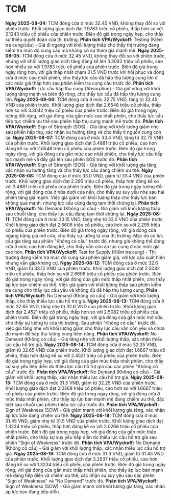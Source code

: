 # TCM

**Ngày 2025-08-04:** TCM đóng cửa ở mức 32.45 VND, không thay đổi so với phiên trước. Khối lượng giao dịch đạt 1.9783 triệu cổ phiếu, thấp hơn so với 2.1243 triệu cổ phiếu của phiên trước. Biên độ giá trong ngày hẹp, cho thấy sự thiếu quyết đoán của thị trường. **Phân tích VPA/Wyckoff:** Testing (Kiểm tra cung/cầu) - Giá đi ngang với khối lượng thấp cho thấy thị trường đang kiểm tra mức độ cung cầu mà không có sự tham gia mạnh mẽ.
**Ngày 2025-08-05:** TCM đóng cửa ở mức 32.45 VND, không thay đổi so với phiên trước, nhưng với khối lượng giao dịch tăng đáng kể lên 3.3042 triệu cổ phiếu, cao hơn nhiều so với 1.9783 triệu cổ phiếu của phiên trước. Biên độ giá trong ngày rộng hơn, với giá thấp nhất chạm 31.5 VND trước khi hồi phục và đóng cửa ở mức cao nhất phiên, cho thấy lực cầu đã hấp thụ lượng cung lớn ở các mức giá thấp hơn sau phiên kiểm tra cung cầu trước đó. **Phân tích VPA/Wyckoff:** Lực cầu hấp thụ cung (Absorption) - Giá giữ vững với khối lượng tăng mạnh và biên độ rộng, cho thấy lực cầu đã hấp thụ lượng cung lớn.
**Ngày 2025-08-06:** TCM đóng cửa ở mức 32.75 VND, tăng từ 32.45 VND của phiên trước. Khối lượng giao dịch đạt 2.6548 triệu cổ phiếu, thấp hơn so với 3.3042 triệu cổ phiếu của phiên trước. Biên độ giá trong ngày tương đối rộng, với giá đóng cửa gần mức cao nhất phiên, cho thấy lực cầu tiếp tục chiếm ưu thế sau phiên hấp thụ cung mạnh mẽ trước đó. **Phân tích VPA/Wyckoff:** Sign of Strength (SOS) - Giá tăng với khối lượng giảm nhẹ sau phiên hấp thụ, xác nhận xu hướng tăng và cho thấy ít nguồn cung còn lại.
**Ngày 2025-08-07:** TCM đóng cửa ở mức 33.4 VND, tăng từ 32.75 VND của phiên trước. Khối lượng giao dịch đạt 3.4881 triệu cổ phiếu, cao hơn đáng kể so với 2.6548 triệu cổ phiếu của phiên trước. Biên độ giá trong ngày rộng, với giá đóng cửa gần mức cao nhất phiên, cho thấy lực cầu tiếp tục mạnh mẽ và đẩy giá lên sau phiên SOS trước đó. **Phân tích VPA/Wyckoff:** Sign of Strength (SOS) - Giá tăng với khối lượng gia tăng, xác nhận xu hướng tăng và cho thấy lực cầu đang chiếm ưu thế.
**Ngày 2025-08-08:** TCM đóng cửa ở mức 33.0 VND, giảm từ 33.4 VND của phiên trước. Khối lượng giao dịch đạt 2.295 triệu cổ phiếu, thấp hơn đáng kể so với 3.4881 triệu cổ phiếu của phiên trước. Biên độ giá trong ngày tương đối rộng, với giá đóng cửa ở nửa dưới của nến, cho thấy sự suy yếu nhẹ sau hai phiên tăng giá mạnh. Việc giá giảm với khối lượng thấp cho thấy lực bán không quá mạnh, nhưng lực cầu cũng đang tạm thời chững lại. **Phân tích VPA/Wyckoff:** No Demand (Không có cầu) - Giá giảm với khối lượng thấp sau chuỗi tăng, cho thấy lực cầu đang tạm thời chững lại.
**Ngày 2025-08-11:** TCM đóng cửa ở mức 33.15 VND, tăng nhẹ từ 33.0 VND của phiên trước. Khối lượng giao dịch đạt 2.6606 triệu cổ phiếu, cao hơn so với 2.295 triệu cổ phiếu của phiên trước. Biên độ giá trong ngày rộng, với giá đóng cửa ngang bằng giá mở cửa, cho thấy sự lưỡng lự của thị trường. Mặc dù có lực cầu gia tăng sau phiên "Không có cầu" trước đó, nhưng giá không thể đóng cửa ở mức cao hơn đáng kể, cho thấy vẫn còn áp lực cung ở các mức giá cao hơn. **Phân tích VPA/Wyckoff:** Test for Supply (Kiểm tra cung) - Thị trường đang kiểm tra mức độ cung sau phiên giảm giá, với lực cầu xuất hiện nhưng vẫn gặp kháng cự.
**Ngày 2025-08-12:** TCM đóng cửa ở mức 32.6 VND, giảm từ 33.15 VND của phiên trước. Khối lượng giao dịch đạt 2.5082 triệu cổ phiếu, thấp hơn so với 2.6606 triệu cổ phiếu của phiên trước. Biên độ giá trong ngày rộng, với giá đóng cửa gần mức thấp nhất phiên, cho thấy áp lực bán chiếm ưu thế. Việc giá giảm với khối lượng thấp sau phiên kiểm tra cung cho thấy lực cầu yếu và không đủ để hấp thụ lượng cung. **Phân tích VPA/Wyckoff:** No Demand (Không có cầu) - Giá giảm với khối lượng thấp, cho thấy thiếu lực cầu hỗ trợ giá.
**Ngày 2025-08-13:** TCM đóng cửa ở mức 32.65 VND, tăng nhẹ từ 32.6 VND của phiên trước. Khối lượng giao dịch đạt 2.4521 triệu cổ phiếu, thấp hơn so với 2.5082 triệu cổ phiếu của phiên trước. Biên độ giá trong ngày hẹp, với giá đóng cửa gần mức mở cửa, cho thấy sự lưỡng lự của thị trường. Sau phiên "Không có cầu" trước đó, việc giá tăng nhẹ với khối lượng giảm cho thấy lực cầu vẫn còn yếu và chưa đủ mạnh để hấp thụ lượng cung tiềm năng. **Phân tích VPA/Wyckoff:** No Demand (Không có cầu) - Giá tăng nhẹ với khối lượng thấp, xác nhận thiếu lực cầu hỗ trợ giá.
**Ngày 2025-08-14:** TCM đóng cửa ở mức 32.25 VND, giảm từ 32.65 VND của phiên trước. Khối lượng giao dịch đạt 1.6667 triệu cổ phiếu, thấp hơn đáng kể so với 2.4521 triệu cổ phiếu của phiên trước. Biên độ giá trong ngày hẹp, với giá đóng cửa gần mức thấp nhất phiên, cho thấy sự suy yếu tiếp diễn do thiếu lực cầu hỗ trợ giá sau các phiên "Không có cầu" trước đó. **Phân tích VPA/Wyckoff:** No Demand (Không có cầu) - Giá giảm với khối lượng thấp, xác nhận thiếu lực cầu hỗ trợ giá.
**Ngày 2025-08-15:** TCM đóng cửa ở mức 31.5 VND, giảm từ 32.25 VND của phiên trước. Khối lượng giao dịch đạt 2.0268 triệu cổ phiếu, cao hơn so với 1.6667 triệu cổ phiếu của phiên trước. Biên độ giá trong ngày rộng, với giá đóng cửa ở mức thấp nhất phiên, cho thấy áp lực bán mạnh mẽ đang chiếm ưu thế, đặc biệt sau chuỗi các phiên thiếu lực cầu trước đó. **Phân tích VPA/Wyckoff:** Sign of Weakness (SOW) - Giá giảm mạnh với khối lượng gia tăng, xác nhận áp lực bán đang chiếm ưu thế.
**Ngày 2025-08-18:** TCM đóng cửa ở mức 31.45 VND, giảm nhẹ từ 31.5 VND của phiên trước. Khối lượng giao dịch đạt 1.3234 triệu cổ phiếu, thấp hơn đáng kể so với 2.0268 triệu cổ phiếu của phiên trước. Biên độ giá trong ngày hẹp, với giá đóng cửa gần mức thấp nhất phiên, cho thấy sự suy yếu tiếp diễn do thiếu lực cầu hỗ trợ giá sau phiên "Sign of Weakness" trước đó. **Phân tích VPA/Wyckoff:** No Demand (Không có cầu) - Giá giảm với khối lượng thấp, xác nhận thiếu lực cầu hỗ trợ giá.
**Ngày 2025-08-19:** TCM đóng cửa ở mức 31.3 VND, giảm từ 31.45 VND của phiên trước. Khối lượng giao dịch đạt 3.2937 triệu cổ phiếu, cao hơn đáng kể so với 1.3234 triệu cổ phiếu của phiên trước. Biên độ giá trong ngày rộng, với giá đóng cửa gần mức thấp nhất phiên, cho thấy áp lực bán mạnh mẽ đang tiếp diễn và chiếm ưu thế, xác nhận sự suy yếu sau các phiên "Sign of Weakness" và "No Demand" trước đó. **Phân tích VPA/Wyckoff:** Sign of Weakness (SOW) - Giá giảm mạnh với khối lượng gia tăng, xác nhận áp lực bán đang tiếp diễn.

